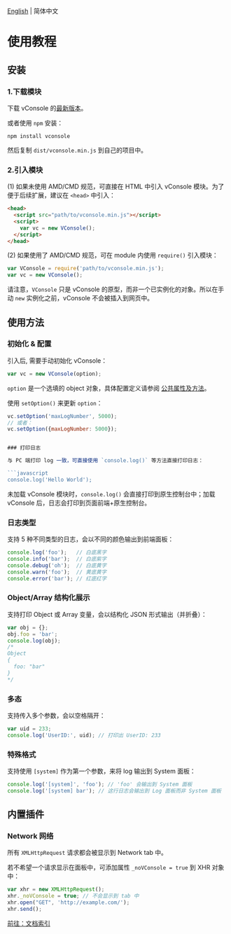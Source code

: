 [English](./tutorial.md) | 简体中文

使用教程
==============================

## 安装

### 1.下载模块

下载 vConsole 的[最新版本](https://github.com/WechatFE/vConsole/releases/latest)。

或者使用 `npm` 安装：

```
npm install vconsole
```

然后复制 `dist/vconsole.min.js` 到自己的项目中。

### 2.引入模块

(1) 如果未使用 AMD/CMD 规范，可直接在 HTML 中引入 vConsole 模块。为了便于后续扩展，建议在 `<head>` 中引入：

```html
<head>
  <script src="path/to/vconsole.min.js"></script>
  <script>
    var vc = new VConsole();
  </script>
</head>
```

(2) 如果使用了 AMD/CMD 规范，可在 module 内使用 `require()` 引入模块：

```javascript
var VConsole = require('path/to/vconsole.min.js');
var vc = new VConsole();
```

请注意，`VConsole` 只是 vConsole 的原型，而非一个已实例化的对象。所以在手动 `new` 实例化之前，vConsole 不会被插入到网页中。


## 使用方法

### 初始化 & 配置

引入后, 需要手动初始化 vConsole：

```javascript
var vc = new VConsole(option);
```

`option` 是一个选填的 object 对象，具体配置定义请参阅 [公共属性及方法](./public_properties_methods_CN.md)。

使用 `setOption()` 来更新 `option`：

```javascript
vc.setOption('maxLogNumber', 5000);
// 或者：
vc.setOption({maxLogNumber: 5000});


### 打印日志

与 PC 端打印 log 一致，可直接使用 `console.log()` 等方法直接打印日志：

```javascript
console.log('Hello World');
```

未加载 vConsole 模块时，`console.log()` 会直接打印到原生控制台中；加载 vConsole 后，日志会打印到页面前端+原生控制台。


### 日志类型

支持 5 种不同类型的日志，会以不同的颜色输出到前端面板：

```javascript
console.log('foo');   // 白底黑字
console.info('bar');  // 白底紫字
console.debug('oh');  // 白底黄字
console.warn('foo');  // 黄底黄字
console.error('bar'); // 红底红字
```


### Object/Array 结构化展示

支持打印 Object 或 Array 变量，会以结构化 JSON 形式输出（并折叠）：

```javascript
var obj = {};
obj.foo = 'bar';
console.log(obj);
/*
Object
{
  foo: "bar"
}
*/
```

### 多态

支持传入多个参数，会以空格隔开：

```javascript
var uid = 233;
console.log('UserID:', uid); // 打印出 UserID: 233
```

### 特殊格式

支持使用 `[system]` 作为第一个参数，来将 log 输出到 System 面板：

```javascript
console.log('[system]', 'foo'); // 'foo' 会输出到 System 面板
console.log('[system] bar'); // 这行日志会输出到 Log 面板而非 System 面板
```


## 内置插件

### Network 网络

所有 `XMLHttpRequest` 请求都会被显示到 Network tab 中。

若不希望一个请求显示在面板中，可添加属性 `_noVConsole = true` 到 XHR 对象中：

```javascript
var xhr = new XMLHttpRequest();
xhr._noVConsole = true; // 不会显示到 tab 中
xhr.open("GET", 'http://example.com/');
xhr.send();
```


[前往：文档索引](./a_doc_index_CN.md)
